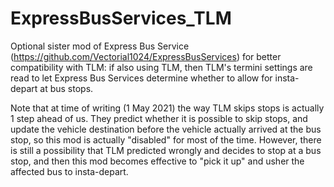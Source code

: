 # ExpressBusServices_TLM

Optional sister mod of Express Bus Service (https://github.com/Vectorial1024/ExpressBusServices) for better compatibility with TLM: if also using TLM, then TLM's termini settings are read to let Express Bus Services determine whether to allow for insta-depart at bus stops.

Note that at time of writing (1 May 2021) the way TLM skips stops is actually 1 step ahead of us. They predict whether it is possible to skip stops, and update the vehicle destination before the vehicle actually arrived at the bus stop, so this mod is actually "disabled" for most of the time. However, there is still a possibility that TLM predicted wrongly and decides to stop at a bus stop, and then this mod becomes effective to "pick it up" and usher the affected bus to insta-depart.
